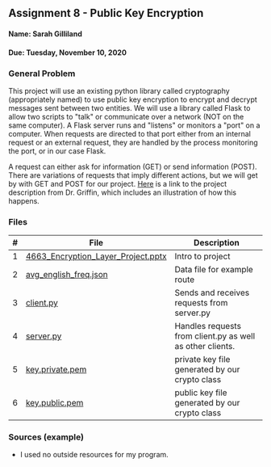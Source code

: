 ## Assignment 8 - Public Key Encryption
#### Name: Sarah Gilliland
#### Due: Tuesday, November 10, 2020

### General Problem
This project will use an existing python library called cryptography (appropriately named) to use public key encryption 
to encrypt and decrypt messages sent between two entities.  We will use a library called Flask to allow two scripts
to "talk" or communicate over a network (NOT on the same computer). 
A Flask server runs and "listens" or monitors a "port" on a computer. When requests are directed to that port either from
an internal request or an external request, they are handled by the process monitoring the port, or in our case Flask.

A request can either ask for information (GET) or send information (POST). There are variations of requests that imply 
different actions, but we will get by with GET and POST for our project. [Here](https://github.com/rugbyprof/4663-Cryptography/blob/master/Assignments/A08/README.md) is a link to
the project description from Dr. Griffin, which includes an illustration of how this happens.

### Files

|   #   | File                       | Description                                                |
| :---: | -------------------------- | ---------------------------------------------------------- |
|   1   | [4663_Encryption_Layer_Project.pptx](https://github.com/rugbyprof/4663-Cryptography/blob/master/Assignments/A08/4663_Encryption_Layer_Project.pptx)    | Intro to project   |
|   2   | [avg_english_freq.json](https://github.com/sgilliland/4663-Cryptography-Gilliland/blob/master/Assignments/A08/avg_english_freq.json)     | Data file for example route      | 
|   3   | [client.py](https://github.com/sgilliland/4663-Cryptography-Gilliland/blob/master/Assignments/A08/client.py)     | Sends and receives requests from server.py  |
|   4   | [server.py](https://github.com/sgilliland/4663-Cryptography-Gilliland/blob/master/Assignments/A08/server.py)     |  Handles requests from client.py as well as other clients. |
|   5   | [key.private.pem](https://github.com/sgilliland/4663-Cryptography-Gilliland/blob/master/Assignments/A08/key.private.pem) | private key file generated by our crypto class |
|   6   | [key.public.pem](https://github.com/sgilliland/4663-Cryptography-Gilliland/blob/master/Assignments/A08/key.public.pem) | public key file generated by our crypto class |

### Sources (example)
- I used no outside resources for my program.
